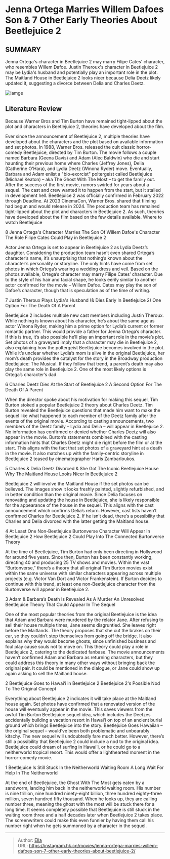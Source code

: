 # Jenna Ortega Marries Willem Dafoes Son &amp; 7 Other Early Theories About Beetlejuice 2


## SUMMARY 


 Jenna Ortega&#39;s character in Beetlejuice 2 may marry Filipe Cates&#39; character, who resembles Willem Dafoe. 
 Justin Theroux&#39;s character in Beetlejuice 2 may be Lydia&#39;s husband and potentially play an important role in the plot. 
 The Maitland House in Beetlejuice 2 looks nicer because Delia Deetz likely updated it, suggesting a divorce between Delia and Charles Deetz. 

![iamge](https://static1.srcdn.com/wordpress/wp-content/uploads/2023/12/beetlejuice-2-delia-beetlejuice-jenna-ortega.jpg)

## Literature Review

Because Warner Bros and Tim Burton have remained tight-lipped about the plot and characters in Beetlejuice 2, theories have developed about the film.




Ever since the announcement of Beetlejuice 2, multiple theories have developed about the characters and the plot based on available information and set photos. In 1988, Warner Bros. released the cult classic horror-comedy Beetlejuice, directed by Tim Burton. The movie follows a couple named Barbara (Geena Davis) and Adam (Alec Baldwin) who die and start haunting their previous home where Charles (Jeffrey Jones), Delia (Catherine O&#39;Hara), and Lydia Deetz (Winona Ryder) move. Eventually, Barbara and Adam enlist a &#34;bio-exorcist&#34; poltergeist called Beetlejuice (Michael Keaton) – aka The Ghost With The Most – to get the family out.
After the success of the first movie, rumors swirled for years about a sequel. The cast and crew wanted it to happen from the start, but it stalled in development hell. Beetlejuice 2 was officially confirmed in February 2022 through Deadline. At 2023 CinemaCon, Warner Bros. shared that filming had begun and would release in 2024. The production team has remained tight-lipped about the plot and characters in Beetlejuice 2. As such, theories have developed about the film based on the few details available.
Where to watch Beetlejuice









 








 8  Jenna Ortega&#39;s Character Marries The Son Of Willem Dafoe&#39;s Character 
The Role Filipe Cates Could Play in Beetlejuice 2


Actor Jenna Ortega is set to appear in Beetlejuice 2 as Lydia Deetz’s daughter. Considering the production team hasn’t even shared Ortega’s character’s name, it’s unsurprising that nothing’s known about the character’s personality or storyline. The only hints have come from set photos in which Ortega’s wearing a wedding dress and veil. Based on the photos available, Ortega’s character may marry Filipe Cates’ character. Due to the style of his hair and facial shape, he looks eerily similar to another actor confirmed for the movie – Willem Dafoe. Cates may play the son of Dafoe’s character, though that is speculation as of the time of writing.





 7  Justin Theroux Plays Lydia&#39;s Husband (&amp; Dies Early In Beetlejuice 2) 
One Option For The Death Of A Parent
        

Beetlejuice 2 includes multiple new cast members including Justin Theroux. While nothing is known about his character, he’s about the same age as actor Winona Ryder, making him a prime option for Lydia’s current or former romantic partner. This would provide a father for Jenna Ortega’s character. If this is true, it’s also possible he’ll play an important role in the movie’s plot.
Set photos of a graveyard imply that a character may die in Beetlejuice 2, also explaining how the poltergeist Beetlejuice becomes involved in the plot. While it’s unclear whether Lydia’s mom is alive in the original Beetlejuice, her mom’s death provides the catalyst for the story in the Broadway production Beetlejuice: The Musical. If they follow that trend, a parent’s death may also play the same role in Beetlejuice 2. One of the most likely options is Ortega’s character’s dad.





 6  Charles Deetz Dies At the Start of Beetlejuice 2 
A Second Option For The Death Of A Parent
        

When the director spoke about his motivation for making this sequel, Tim Burton stoked a popular Beetlejuice 2 theory about Charles Deetz. Tim Burton revealed the Beetlejuice questions that made him want to make the sequel like what happened to each member of the Deetz family after the events of the original movie. According to casting announcements, two members of the Deetz family – Lydia and Delia – will appear in Beetlejuice 2. No information has confirmed or denied whether Charles Deetz will also appear in the movie.
Burton’s statements combined with the casting information hints that Charles Deetz might die right before the film or at the start. This aligns with the fact that set photos of a graveyard hint at a death in the movie. It also matches up with the family-centric storyline in Beetlejuice 2 teased by cinematographer Haris Zambarloukos.





 5  Charles &amp; Delia Deetz Divorced &amp; She Got The Iconic Beetlejuice House 
Why The Maitland House Looks Nicer In Beetlejuice 2
        

Beetlejuice 2 will involve the Maitland House if the set photos can be believed. The images show it looks freshly painted, slightly refurbished, and in better condition than the original movie. Since Delia focuses on renovating and updating the house in Beetlejuice, she is likely responsible for the appearance of the house in the sequel. This aligns with the cast announcement which confirms Delia’s return. However, cast lists haven’t confirmed Charles for Beetlejuice 2. If he isn’t dead, there’s a possibility that Charles and Delia divorced with the latter getting the Maitland house.





 4  At Least One Non-Beetlejuice Burtonverse Character Will Appear In Beetlejuice 2 
How Beetlejuice 2 Could Play Into The Connected Burtonverse Theory


 







At the time of Beetlejuice, Tim Burton had only been directing in Hollywood for around five years. Since then, Burton has been constantly working, directing 40 and producing 25 TV shows and movies. Within the vast “Burtonverse,” there’s a theory that all original Tim Burton movies exist within the same universe with similar characters appearing across multiple projects (e.g. Victor Van Dort and Victor Frankenstein). If Burton decides to continue with this trend, at least one non-Beetlejuice character from the Burtonverse will appear in Beetlejuice 2.





 3  Adam &amp; Barbara’s Death Is Revealed As A Murder 
An Unresolved Beetlejuice Theory That Could Appear In The Sequel
        

One of the most popular theories from the original Beetlejuice is the idea that Adam and Barbara were murdered by the relator Jane. After refusing to sell their house multiple times, Jane seems disgruntled. She leaves right before the Maitlands. The theory proposes that she cut the brakes on their car, so they couldn’t stop themselves from going off the bridge. It also explains why they would become ghosts, since unfinished business and foul play cause souls not to move on.
This theory could play a role in Beetlejuice 2, catering to the dedicated fanbase. The movie announcements haven’t confirmed Adam and Barbara as returning characters, but they could address this theory in many other ways without bringing back the original pair. It could be mentioned in the dialogue, or Jane could show up again asking to sell the Maitland house.





 2  Beetlejuice Goes to Hawaiʻi in Beetlejuice 2 
Beetlejuice 2&#39;s Possible Nod To The Original Concept
        

Everything about Beetlejuice 2 indicates it will take place at the Maitland house again. Set photos have confirmed that a renovated version of the house will eventually appear in the movie. This saves viewers from the awful Tim Burton Beetlejuice sequel idea, which includes the Deetzes accidentally building a vacation resort in Hawaiʻi on top of an ancient burial ground which brings Beetlejuice into the story.
Beetlejuice Goes Hawaiian – the original sequel – would’ve been both problematic and unbearably kitschy. The new sequel will undoubtedly fare much better. However, there’s still a possibility that Beetlejuice 2 could include a nod to the original idea. Beetlejuice could dream of surfing in Hawaiʻi, or he could go to a neitherworld tropical resort. This would offer a lighthearted moment in the horror-comedy movie.





 1  Beetlejuice Is Still Stuck In the Neitherworld Waiting Room 
A Long Wait For Help In The Neitherworld


 







At the end of Beetlejuice, the Ghost With The Most gets eaten by a sandworm, landing him back in the neitherworld waiting room. His number is nine trillion, nine hundred ninety-eight billion, three hundred eighty-three million, seven hundred fifty thousand. When he looks up, they are calling number three, meaning the ghost with the most will be stuck there for a long time. It seems completely possible that Beetlejuice is still stuck in the waiting room three and a half decades later when Beetlejuice 2 takes place. The screenwriters could make this even funnier by having them call his number right when he gets summoned by a character in the sequel.


---

> Author: [Ella](https://instagram.hk.cn/)  
> URL: https://instagram.hk.cn/movies/jenna-ortega-marries-willem-dafoes-son-7-other-early-theories-about-beetlejuice-2/  

